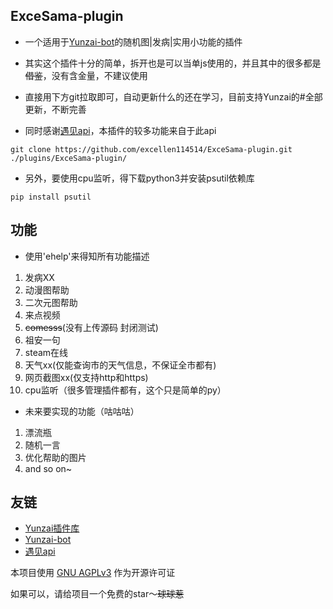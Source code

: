## ExceSama-plugin

- 一个适用于[Yunzai-bot](https://gitee.com/Le-niao/Yunzai-Bot)的随机图|发病|实用小功能的插件

- 其实这个插件十分的简单，拆开也是可以当单js使用的，并且其中的很多都是~~借鉴~~，没有含金量，不建议使用

- 直接用下方git拉取即可，自动更新什么的还在学习，目前支持Yunzai的#全部更新，不断完善
  
- 同时感谢[遇见api](https://api.yujn.cn/)，本插件的较多功能来自于此api
```
git clone https://github.com/excellen114514/ExceSama-plugin.git ./plugins/ExceSama-plugin/
```
- 另外，要使用cpu监听，得下载python3并安装psutil依赖库
```
pip install psutil
```
## 功能
- 使用'ehelp'来得知所有功能描述
1. 发病XX
2. 动漫图帮助
3. 二次元图帮助
4. 来点视频
5. ~~comesss~~(没有上传源码 封闭测试)
6. 祖安一句
7. steam在线
8. 天气xx(仅能查询市的天气信息，不保证全市都有)
9. 网页截图xx(仅支持http和https)
10. cpu监听（很多管理插件都有，这个只是简单的py）

- 未来要实现的功能（咕咕咕）
1. 漂流瓶
2. 随机一言
3. 优化帮助的图片
4. and so on~

## 友链
-  [Yunzai插件库](https://github.com/yhArcadia/Yunzai-Bot-plugins-index)
-  [Yunzai-bot](https://gitee.com/Le-niao/Yunzai-Bot)
-  [遇见api](https://api.yujn.cn/)      


本项目使用 [GNU AGPLv3](https://choosealicense.com/licenses/agpl-3.0/) 作为开源许可证

如果可以，请给项目一个免费的star～~~球球惹~~
